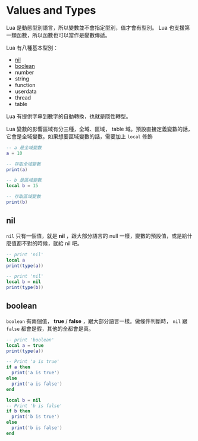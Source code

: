 Values and Types
================

Lua 是動態型別語言，所以變數並不會指定型別，值才會有型別。 Lua 也支援第一類函數，所以函數也可以當作是變數傳遞。

Lua 有八種基本型別：

* [nil](#nil)
* [boolean](#boolean)
* number
* string
* function
* userdata
* thread
* table

Lua 有提供字串到數字的自動轉換，也就是隱性轉型。

Lua 變數的影響區域有分三種，全域、區域， table 域。預設直接定義變數的話，它會是全域變數。如果想要區域變數的話，需要加上 `local` 修飾

```lua
-- a 是全域變數
a = 10

-- 存取全域變數
print(a)

-- b 是區域變數
local b = 15

-- 存取區域變數
print(b)
```

## nil

`nil` 只有一個值，就是 **nil** ，跟大部分語言的 null 一樣，變數的預設值，或是給什麼值都不對的時候，就給 nil 吧。

```lua
-- print 'nil'
local a
print(type(a))

-- print 'nil'
local b = nil
print(type(b))
```

## boolean

`boolean` 有兩個值， **true** / **false** ，跟大部分語言一樣。做條件判斷時， `nil` 跟 `false` 都會是假，其他的全都會是真。

```lua
-- print 'boolean'
local a = true
print(type(a))

-- Print 'a is true'
if a then
  print('a is true')
else
  print('a is false')
end

local b = nil
-- Print 'b is false'
if b then
  print('b is true')
else
  print('b is false')
end
```
